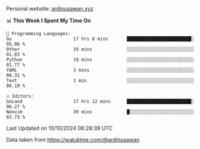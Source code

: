 Personal website: [ardinusawan.xyz](https://ardinusawan.xyz)

<!--START_SECTION:waka-->
📊 **This Week I Spent My Time On** 

```text
💬 Programming Languages: 
Go                       17 hrs 8 mins       ████████████████████████░   95.86 % 
Other                    19 mins             ░░░░░░░░░░░░░░░░░░░░░░░░░   01.83 % 
Python                   18 mins             ░░░░░░░░░░░░░░░░░░░░░░░░░   01.77 % 
YAML                     3 mins              ░░░░░░░░░░░░░░░░░░░░░░░░░   00.31 % 
Text                     1 min               ░░░░░░░░░░░░░░░░░░░░░░░░░   00.19 % 

🔥 Editors: 
GoLand                   17 hrs 12 mins      ████████████████████████░   96.27 % 
Neovim                   39 mins             █░░░░░░░░░░░░░░░░░░░░░░░░   03.73 % 
```


 Last Updated on 10/10/2024 06:28:39 UTC
<!--END_SECTION:waka-->
Data taken from https://wakatime.com/@ardinusawan
